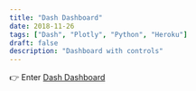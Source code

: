 ```yaml
---
title: "Dash Dashboard"
date: 2018-11-26
tags: ["Dash", "Plotly", "Python", "Heroku"]
draft: false
description: "Dashboard with controls"
---
```

👉 Enter [Dash Dashboard](https://ginnyg-columbiavizd01-techcomp.herokuapp.com/)

